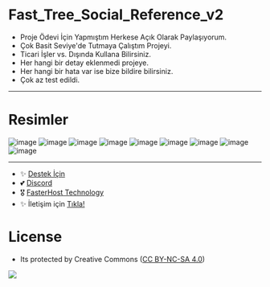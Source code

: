 # Fast_Tree_Social_Reference_v2

- Proje Ödevi İçin Yapmıştım Herkese Açık Olarak Paylaşıyorum.
- Çok Basit Seviye'de Tutmaya Çalıştım Projeyi.
- Ticari İşler vs. Dışında Kullana Bilirsiniz.
- Her hangi bir detay eklenmedi projeye.
- Her hangi bir hata var ise bize bildire bilirsiniz.
- Çok az test edildi.

---

# Resimler

![image](https://user-images.githubusercontent.com/63351166/210420990-3848168d-3aa6-4a88-aa36-3fd417572805.png)
![image](https://user-images.githubusercontent.com/63351166/210421173-0a564cfe-2c82-4f09-be3b-b71fdebc0156.png)
![image](https://user-images.githubusercontent.com/63351166/210421185-944fc6e8-ee43-4143-ac94-c0d796066978.png)
![image](https://user-images.githubusercontent.com/63351166/210421333-072ad9b3-005a-4c05-9440-7bbfe2001558.png)
![image](https://user-images.githubusercontent.com/63351166/210421373-09eaf690-1e14-462f-8f27-98ac7c355930.png)
![image](https://user-images.githubusercontent.com/63351166/210421413-f5de76c7-7ef3-47bb-ba10-e8d2ca367c03.png)
![image](https://user-images.githubusercontent.com/63351166/210421446-92f13d00-c514-4346-8ed3-3b3d93570400.png)
![image](https://user-images.githubusercontent.com/63351166/210421552-e3ebe2d2-69e3-4d91-ba9e-cacbce099597.png)
![image](https://user-images.githubusercontent.com/63351166/210421572-8898fbde-e5df-4aaa-8964-06620ca12c89.png)


---
- ✨ [Destek İçin](https://fastuptime.com) <br>
- 💕 [Discord](https://fastuptime.com/discord)<br>
- 🎖️ [FasterHost Technology](https://fasterhost.tech/)<br>
- ✨ İletişim için [Tıkla!](mailto:fastuptime@gmail.com)<br>

# License
- Its protected by Creative Commons ([CC BY-NC-SA 4.0](https://creativecommons.org/licenses/by-nc-sa/4.0/))

<a href="https://creativecommons.org/licenses/by-nc-sa/4.0/" title="BYNCSA40"><img src="https://licensebuttons.net/l/by-nc-sa/4.0/88x31.png"></a>
